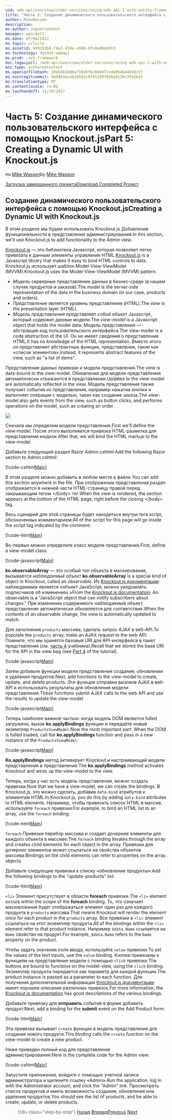 ```yaml
---
uid: web-api/overview/older-versions/using-web-api-1-with-entity-framework-5/using-web-api-with-entity-framework-part-5
title: "Часть 5: Создание динамического пользовательского интерфейса с помощью Knockout.js | Документы Microsoft"
author: MikeWasson
description: 
ms.author: aspnetcontent
manager: wpickett
ms.date: 07/04/2012
ms.topic: article
ms.assetid: 9d9cb3b0-f4a7-434e-a508-9fc0ad0eb813
ms.technology: dotnet-webapi
ms.prod: .net-framework
msc.legacyurl: /web-api/overview/older-versions/using-web-api-1-with-entity-framework-5/using-web-api-with-entity-framework-part-5
msc.type: authoredcontent
ms.openlocfilehash: 20ebdb1b8ba710e0fbc6040f7cd4064b44658c53
ms.sourcegitcommit: 9a9483aceb34591c97451997036a9120c3fe2baf
ms.translationtype: MT
ms.contentlocale: ru-RU
ms.lasthandoff: 11/10/2017
---
```

<a name="part-5-creating-a-dynamic-ui-with-knockoutjs"></a><span data-ttu-id="e8b91-102">Часть 5: Создание динамического пользовательского интерфейса с помощью Knockout.js</span><span class="sxs-lookup"><span data-stu-id="e8b91-102">Part 5: Creating a Dynamic UI with Knockout.js</span></span>
====================
<span data-ttu-id="e8b91-103">по [Mike Wasson](https://github.com/MikeWasson)</span><span class="sxs-lookup"><span data-stu-id="e8b91-103">by [Mike Wasson](https://github.com/MikeWasson)</span></span>

[<span data-ttu-id="e8b91-104">Загрузка завершенного проекта</span><span class="sxs-lookup"><span data-stu-id="e8b91-104">Download Completed Project</span></span>](http://code.msdn.microsoft.com/ASP-NET-Web-API-with-afa30545)

## <a name="creating-a-dynamic-ui-with-knockoutjs"></a><span data-ttu-id="e8b91-105">Создание динамического пользовательского интерфейса с помощью Knockout.js</span><span class="sxs-lookup"><span data-stu-id="e8b91-105">Creating a Dynamic UI with Knockout.js</span></span>

<span data-ttu-id="e8b91-106">В этом разделе мы будем использовать Knockout.js Добавление функциональности в представления администрирования.</span><span class="sxs-lookup"><span data-stu-id="e8b91-106">In this section, we'll use Knockout.js to add functionality to the Admin view.</span></span>

<span data-ttu-id="e8b91-107">[Knockout.js](http://knockoutjs.com/) — это библиотека Javascript, которая позволяет легко привязать к данным элементы управления HTML.</span><span class="sxs-lookup"><span data-stu-id="e8b91-107">[Knockout.js](http://knockoutjs.com/) is a Javascript library that makes it easy to bind HTML controls to data.</span></span> <span data-ttu-id="e8b91-108">Knockout.js использует шаблон Model-View-ViewModel (MVVM).</span><span class="sxs-lookup"><span data-stu-id="e8b91-108">Knockout.js uses the Model-View-ViewModel (MVVM) pattern.</span></span>

- <span data-ttu-id="e8b91-109">*Модель* серверные представление данных в бизнес-среде (в нашем случае продуктов и заказов).</span><span class="sxs-lookup"><span data-stu-id="e8b91-109">The *model* is the server-side representation of the data in the business domain (in our case, products and orders).</span></span>
- <span data-ttu-id="e8b91-110">*Представление* является уровень представления (HTML).</span><span class="sxs-lookup"><span data-stu-id="e8b91-110">The *view* is the presentation layer (HTML).</span></span>
- <span data-ttu-id="e8b91-111">*Модель представления* представляет собой объект Javascript, который содержит данные модели.</span><span class="sxs-lookup"><span data-stu-id="e8b91-111">The *view-model* is a Javascript object that holds the model data.</span></span> <span data-ttu-id="e8b91-112">Модель представления — абстракция код пользовательского интерфейса.</span><span class="sxs-lookup"><span data-stu-id="e8b91-112">The view-model is a code abstraction of the UI.</span></span> <span data-ttu-id="e8b91-113">Он не имеет сведений о представление HTML.</span><span class="sxs-lookup"><span data-stu-id="e8b91-113">It has no knowledge of the HTML representation.</span></span> <span data-ttu-id="e8b91-114">Вместо этого он представляет абстрактные функции, представления, такие как «список элементов».</span><span class="sxs-lookup"><span data-stu-id="e8b91-114">Instead, it represents abstract features of the view, such as "a list of items".</span></span>

<span data-ttu-id="e8b91-115">Представление данных привязан к модели представления.</span><span class="sxs-lookup"><span data-stu-id="e8b91-115">The view is data-bound to the view-model.</span></span> <span data-ttu-id="e8b91-116">Обновления для модели представления автоматически отражаются в представлении.</span><span class="sxs-lookup"><span data-stu-id="e8b91-116">Updates to the view-model are automatically reflected in the view.</span></span> <span data-ttu-id="e8b91-117">Модель представления также получает события из представления, например нажатие кнопки и выполняет операции с моделью, таких как создание заказа.</span><span class="sxs-lookup"><span data-stu-id="e8b91-117">The view-model also gets events from the view, such as button clicks, and performs operations on the model, such as creating an order.</span></span>

![](using-web-api-with-entity-framework-part-5/_static/image1.png)

<span data-ttu-id="e8b91-118">Сначала мы определим модели представления.</span><span class="sxs-lookup"><span data-stu-id="e8b91-118">First we'll define the view-model.</span></span> <span data-ttu-id="e8b91-119">После этого выполняется привязка HTML-разметка для представления модели.</span><span class="sxs-lookup"><span data-stu-id="e8b91-119">After that, we will bind the HTML markup to the view-model.</span></span>

<span data-ttu-id="e8b91-120">Добавьте следующий раздел Razor Admin.cshtml:</span><span class="sxs-lookup"><span data-stu-id="e8b91-120">Add the following Razor section to Admin.cshtml:</span></span>

[!code-cshtml[Main](using-web-api-with-entity-framework-part-5/samples/sample1.cshtml)]

<span data-ttu-id="e8b91-121">В этом разделе можно добавить в любом месте в файле.</span><span class="sxs-lookup"><span data-stu-id="e8b91-121">You can add this section anywhere in the file.</span></span> <span data-ttu-id="e8b91-122">При отображении представления раздел отображается в нижней части HTML-страницу правой перед закрывающим тегом &lt;/body&gt; тег.</span><span class="sxs-lookup"><span data-stu-id="e8b91-122">When the view is rendered, the section appears at the bottom of the HTML page, right before the closing &lt;/body&gt; tag.</span></span>

<span data-ttu-id="e8b91-123">Весь сценарий для этой страницы будет находиться внутри тега script, обозначенных комментарием:</span><span class="sxs-lookup"><span data-stu-id="e8b91-123">All of the script for this page will go inside the script tag indicated by the comment:</span></span>

[!code-html[Main](using-web-api-with-entity-framework-part-5/samples/sample2.html)]

<span data-ttu-id="e8b91-124">Во-первых можно определите класс модели представления.</span><span class="sxs-lookup"><span data-stu-id="e8b91-124">First, define a view-model class:</span></span>

[!code-javascript[Main](using-web-api-with-entity-framework-part-5/samples/sample3.js)]

<span data-ttu-id="e8b91-125">**ko.observableArray** — это особый тип объекта в маскирования, вызывается *наблюдаемый объект*.</span><span class="sxs-lookup"><span data-stu-id="e8b91-125">**ko.observableArray** is a special kind of object in Knockout, called an *observable*.</span></span> <span data-ttu-id="e8b91-126">Из [Knockout.js документации](http://knockoutjs.com/documentation/observables.html): наблюдаемым является «объект JavaScript, можно уведомлять подписчиков об изменениях.»</span><span class="sxs-lookup"><span data-stu-id="e8b91-126">From the [Knockout.js documentation](http://knockoutjs.com/documentation/observables.html): An observable is a "JavaScript object that can notify subscribers about changes."</span></span> <span data-ttu-id="e8b91-127">При изменении содержимого наблюдаемый объект, представление автоматически обновляется для соответствия.</span><span class="sxs-lookup"><span data-stu-id="e8b91-127">When the contents of an observable change, the view is automatically updated to match.</span></span>

<span data-ttu-id="e8b91-128">Для заполнения `products` массива, сделать запрос AJAX в веб-API.</span><span class="sxs-lookup"><span data-stu-id="e8b91-128">To populate the `products` array, make an AJAX request to the web API.</span></span> <span data-ttu-id="e8b91-129">Помните, что мы хранятся базовый URI для API-интерфейса в пакет представления (см. [часть 4](using-web-api-with-entity-framework-part-4.md) учебника).</span><span class="sxs-lookup"><span data-stu-id="e8b91-129">Recall that we stored the base URI for the API in the view bag (see [Part 4](using-web-api-with-entity-framework-part-4.md) of the tutorial).</span></span>

[!code-javascript[Main](using-web-api-with-entity-framework-part-5/samples/sample4.js?highlight=5)]

<span data-ttu-id="e8b91-130">Затем добавьте функции модели представления создания, обновления и удаления продуктов.</span><span class="sxs-lookup"><span data-stu-id="e8b91-130">Next, add functions to the view-model to create, update, and delete products.</span></span> <span data-ttu-id="e8b91-131">Эти функции отправки вызовов AJAX в веб-API и использовать результаты для обновления модели представления.</span><span class="sxs-lookup"><span data-stu-id="e8b91-131">These functions submit AJAX calls to the web API and use the results to update the view-model.</span></span>

[!code-javascript[Main](using-web-api-with-entity-framework-part-5/samples/sample5.js?highlight=7)]

<span data-ttu-id="e8b91-132">Теперь наиболее важной частью: когда модель DOM является fulled загружено, вызов **ko.applyBindings** функции и передайте новый экземпляр `ProductsViewModel`:</span><span class="sxs-lookup"><span data-stu-id="e8b91-132">Now the most important part: When the DOM is fulled loaded, call the **ko.applyBindings** function and pass in a new instance of the `ProductsViewModel`:</span></span>

[!code-javascript[Main](using-web-api-with-entity-framework-part-5/samples/sample6.js)]

<span data-ttu-id="e8b91-133">**Ko.applyBindings** метод активирует Knockout и настраивающий модели представления в представление.</span><span class="sxs-lookup"><span data-stu-id="e8b91-133">The **ko.applyBindings** method activates Knockout and wires up the view-model to the view.</span></span>

<span data-ttu-id="e8b91-134">Теперь, когда у нас есть модель представления, можно создать привязки.</span><span class="sxs-lookup"><span data-stu-id="e8b91-134">Now that we have a view-model, we can create the bindings.</span></span> <span data-ttu-id="e8b91-135">В Knockout.js, это можно сделать, добавив `data-bind` атрибутов к элементам HTML.</span><span class="sxs-lookup"><span data-stu-id="e8b91-135">In Knockout.js, you do this by adding `data-bind` attributes to HTML elements.</span></span> <span data-ttu-id="e8b91-136">Например, чтобы привязать список HTML в массив, используйте `foreach` привязки:</span><span class="sxs-lookup"><span data-stu-id="e8b91-136">For example, to bind an HTML list to an array, use the `foreach` binding:</span></span>

[!code-html[Main](using-web-api-with-entity-framework-part-5/samples/sample7.html?highlight=1)]

<span data-ttu-id="e8b91-137">`foreach` Привязки перебор массива и создает дочерние элементы для каждого объекта в массиве.</span><span class="sxs-lookup"><span data-stu-id="e8b91-137">The `foreach` binding iterates through the array and creates child elements for each object in the array.</span></span> <span data-ttu-id="e8b91-138">Привязки для дочерних элементов может ссылаться на свойства объектов массива.</span><span class="sxs-lookup"><span data-stu-id="e8b91-138">Bindings on the child elements can refer to properties on the array objects.</span></span>

<span data-ttu-id="e8b91-139">Добавьте следующие привязки к списку «обновление продукты»:</span><span class="sxs-lookup"><span data-stu-id="e8b91-139">Add the following bindings to the "update-products" list:</span></span>

[!code-html[Main](using-web-api-with-entity-framework-part-5/samples/sample8.html)]

<span data-ttu-id="e8b91-140">`<li>` Элемент присутствует в области **foreach** привязки.</span><span class="sxs-lookup"><span data-stu-id="e8b91-140">The `<li>` element occurs within the scope of the **foreach** binding.</span></span> <span data-ttu-id="e8b91-141">То, что означает маскирования будет отображаться элемент один раз для каждого продукта в `products` массива.</span><span class="sxs-lookup"><span data-stu-id="e8b91-141">That means Knockout will render the element once for each product in the `products` array.</span></span> <span data-ttu-id="e8b91-142">Все привязки в `<li>` элемент ссылаться на этот экземпляр продукта.</span><span class="sxs-lookup"><span data-stu-id="e8b91-142">All of the bindings within the `<li>` element refer to that product instance.</span></span> <span data-ttu-id="e8b91-143">Например `$data.Name` ссылается на `Name` свойство на продукт.</span><span class="sxs-lookup"><span data-stu-id="e8b91-143">For example, `$data.Name` refers to the `Name` property on the product.</span></span>

<span data-ttu-id="e8b91-144">Чтобы задать значения поля ввода, используйте `value` привязки.</span><span class="sxs-lookup"><span data-stu-id="e8b91-144">To set the values of the text inputs, use the `value` binding.</span></span> <span data-ttu-id="e8b91-145">Кнопки привязаны к функциям на представление модели с помощью `click` привязки.</span><span class="sxs-lookup"><span data-stu-id="e8b91-145">The buttons are bound to functions on the model-view, using the `click` binding.</span></span> <span data-ttu-id="e8b91-146">Экземпляр продукта передается как параметр для каждой функции.</span><span class="sxs-lookup"><span data-stu-id="e8b91-146">The product instance is passed as a parameter to each function.</span></span> <span data-ttu-id="e8b91-147">Для получения дополнительной информации [Knockout.js документации](http://knockoutjs.com/documentation/observables.html) имеет хорошее описания различных привязок.</span><span class="sxs-lookup"><span data-stu-id="e8b91-147">For more information, the [Knockout.js documentation](http://knockoutjs.com/documentation/observables.html) has good descriptions of the various bindings.</span></span>

<span data-ttu-id="e8b91-148">Добавьте привязку для **отправить** событий в форме добавить продукт:</span><span class="sxs-lookup"><span data-stu-id="e8b91-148">Next, add a binding for the **submit** event on the Add Product form:</span></span>

[!code-html[Main](using-web-api-with-entity-framework-part-5/samples/sample9.html)]

<span data-ttu-id="e8b91-149">Эта привязка вызывает `create` функции в модель представления для создания нового продукта.</span><span class="sxs-lookup"><span data-stu-id="e8b91-149">This binding calls the `create` function on the view-model to create a new product.</span></span>

<span data-ttu-id="e8b91-150">Ниже приведен полный код для представления администрирования:</span><span class="sxs-lookup"><span data-stu-id="e8b91-150">Here is the complete code for the Admin view:</span></span>

[!code-cshtml[Main](using-web-api-with-entity-framework-part-5/samples/sample10.cshtml)]

<span data-ttu-id="e8b91-151">Запустите приложение, войдите с помощью учетной записи администратора и щелкните ссылку «Admin».</span><span class="sxs-lookup"><span data-stu-id="e8b91-151">Run the application, log in with the Administrator account, and click the "Admin" link.</span></span> <span data-ttu-id="e8b91-152">Просмотреть список продуктов и иметь возможность создания, обновления или удаления продуктов.</span><span class="sxs-lookup"><span data-stu-id="e8b91-152">You should see the list of products, and be able to create, update, or delete products.</span></span>

>[!div class="step-by-step"]
<span data-ttu-id="e8b91-153">[Назад](using-web-api-with-entity-framework-part-4.md)
[Вперед](using-web-api-with-entity-framework-part-6.md)</span><span class="sxs-lookup"><span data-stu-id="e8b91-153">[Previous](using-web-api-with-entity-framework-part-4.md)
[Next](using-web-api-with-entity-framework-part-6.md)</span></span>
